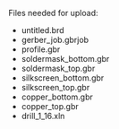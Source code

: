 
Files needed for upload:
- untitled.brd
- gerber_job.gbrjob
- profile.gbr
- soldermask_bottom.gbr
- soldermask_top.gbr
- silkscreen_bottom.gbr
- silkscreen_top.gbr
- copper_bottom.gbr
- copper_top.gbr
- drill_1_16.xln
